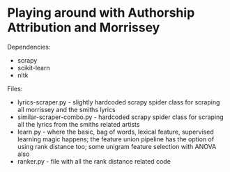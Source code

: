 Playing around with Authorship Attribution and Morrissey 
========================
Dependencies:
- scrapy 
- scikit-learn 
- nltk

Files:
- lyrics-scraper.py - slightly hardcoded scrapy spider class for scraping all morrissey and the smiths lyrics
- similar-scraper-combo.py - hardcoded scrapy spider class for scraping all the lyrics from the smiths related artists
- learn.py - where the basic, bag of words, lexical feature, supervised learning magic happens; the feature union pipeline has the option of using rank distance too; some unigram feature selection with ANOVA also
- ranker.py - file with all the rank distance related code
